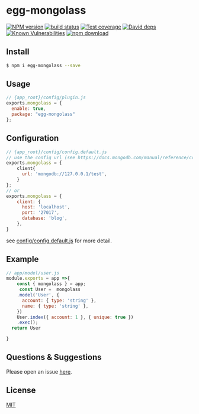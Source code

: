 # egg-mongolass

[![NPM version][npm-image]][npm-url]
[![build status][travis-image]][travis-url]
[![Test coverage][codecov-image]][codecov-url]
[![David deps][david-image]][david-url]
[![Known Vulnerabilities][snyk-image]][snyk-url]
[![npm download][download-image]][download-url]

[npm-image]: https://img.shields.io/npm/v/egg-mongolass.svg?style=flat-square
[npm-url]: https://npmjs.org/package/egg-mongolass
[travis-image]: https://img.shields.io/travis/eggjs/egg-mongolass.svg?style=flat-square
[travis-url]: https://travis-ci.org/eggjs/egg-mongolass
[codecov-image]: https://img.shields.io/codecov/c/github/eggjs/egg-mongolass.svg?style=flat-square
[codecov-url]: https://codecov.io/github/eggjs/egg-mongolass?branch=master
[david-image]: https://img.shields.io/david/eggjs/egg-mongolass.svg?style=flat-square
[david-url]: https://david-dm.org/eggjs/egg-mongolass
[snyk-image]: https://snyk.io/test/npm/egg-mongolass/badge.svg?style=flat-square
[snyk-url]: https://snyk.io/test/npm/egg-mongolass
[download-image]: https://img.shields.io/npm/dm/egg-mongolass.svg?style=flat-square
[download-url]: https://npmjs.org/package/egg-mongolass

<!--
Description here.
-->

## Install

```bash
$ npm i egg-mongolass --save
```

## Usage

```js
// {app_root}/config/plugin.js
exports.mongolass = {
  enable: true,
  package: "egg-mongolass"
};
```

## Configuration

```js
// {app_root}/config/config.default.js
// use the config url (see https://docs.mongodb.com/manual/reference/connection-string/)
exports.mongolass = {
    client{
      url: 'mongodb://127.0.0.1/test',
    }
};
// or
exports.mongolass = {
    client: {
      host: 'localhost',
      port: '27017',
      database: 'blog',
    },
}
```

see [config/config.default.js](config/config.default.js) for more detail.

## Example

```js
// app/model/user.js
module.exports = app =>{
    const { mongolass } = app;
     const User =  mongolass
    .model('User', {
      account: { type: 'string' },
      name: { type: 'string' },
    })
    User.index({ account: 1 }, { unique: true })
    .exec();
  return User

}
```
## Questions & Suggestions

Please open an issue [here](https://github.com/Sunshine168/egg-mongolass/issues).

## License

[MIT](LICENSE)
